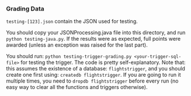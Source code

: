 ### Grading Data

`testing-[123].json` contain the JSON used for testing.

You should copy your JSONProcessing.java file into this directory, and run `python testing-java.py`. If the results were as expected, full points were awarded (unless an exception was raised for the last part).

You should run: `python testing-trigger-grading.py <your-trigger-sql-file>` for testing the trigger. The code is pretty self-explanatory. Note that: this assumes the existence of a database: `flightstrigger`, and you should create one first using: `createdb flightstrigger`. If you are going to run it multiple times, you need to `dropdb flightstrigger` before every run (no easy way to clear all the functions and triggers otherwise).
